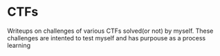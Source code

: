 # CTFs
Writeups on challenges of various CTFs solved(or not) by myself. These challenges are intented to test myself and has purpouse as a process learning
